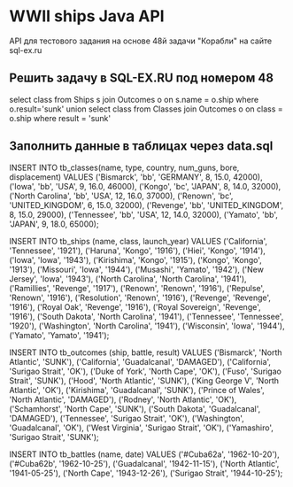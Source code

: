 
# WWII ships Java API

API для тестового задания на основе 48й задачи "Корабли" на сайте sql-ex.ru 





## Решить задачу в SQL-EX.RU под номером 48

select class from Ships s join Outcomes o on s.name = o.ship where o.result='sunk' union select class from Classes join Outcomes o on class = o.ship where result = 'sunk'
## Заполнить данные в таблицах через data.sql

INSERT INTO tb_classes(name, type, country, num_guns, bore, displacement)
VALUES
('Bismarck', 'bb', 'GERMANY', 8, 15.0, 42000),
('Iowa', 'bb', 'USA', 9, 16.0, 46000),
('Kongo', 'bc', 'JAPAN', 8, 14.0, 32000),
('North Carolina', 'bb', 'USA', 12, 16.0, 37000),
('Renown', 'bc', 'UNITED_KINGDOM', 6, 15.0, 32000),
('Revenge', 'bb', 'UNITED_KINGDOM', 8, 15.0, 29000),
('Tennessee', 'bb', 'USA', 12, 14.0, 32000),
('Yamato', 'bb', 'JAPAN', 9, 18.0, 65000);

INSERT INTO tb_ships (name, class, launch_year) VALUES
('California', 'Tennessee', '1921'),
('Haruna', 'Kongo', '1916'),
('Hiei', 'Kongo', '1914'),
('Iowa', 'Iowa', '1943'),
('Kirishima', 'Kongo', '1915'),
('Kongo', 'Kongo', '1913'),
('Missouri', 'Iowa', '1944'),
('Musashi', 'Yamato', '1942'),
('New Jersey', 'Iowa', '1943'),
('North Carolina', 'North Carolina', '1941'),
('Ramillies', 'Revenge', '1917'),
('Renown', 'Renown', '1916'),
('Repulse', 'Renown', '1916'),
('Resolution', 'Renown', '1916'),
('Revenge', 'Revenge', '1916'),
('Royal Oak', 'Revenge', '1916'),
('Royal Sovereign', 'Revenge', '1916'),
('South Dakota', 'North Carolina', '1941'),
('Tennessee', 'Tennessee', '1920'),
('Washington', 'North Carolina', '1941'),
('Wisconsin', 'Iowa', '1944'),
('Yamato', 'Yamato', '1941');

INSERT INTO tb_outcomes (ship, battle, result)
VALUES 
('Bismarck', 'North Atlantic', 'SUNK'),
('California', 'Guadalcanal', 'DAMAGED'),
('California', 'Surigao Strait', 'OK'),
('Duke of York', 'North Cape', 'OK'),
('Fuso', 'Surigao Strait', 'SUNK'),
('Hood', 'North Atlantic', 'SUNK'),
('King George V', 'North Atlantic', 'OK'),
('Kirishima', 'Guadalcanal', 'SUNK'),
('Prince of Wales', 'North Atlantic', 'DAMAGED'),
('Rodney', 'North Atlantic', 'OK'),
('Schamhorst', 'North Cape', 'SUNK'),
('South Dakota', 'Guadalcanal', 'DAMAGED'),
('Tennessee', 'Surigao Strait', 'OK'),
('Washington', 'Guadalcanal', 'OK'),
('West Virginia', 'Surigao Strait', 'OK'),
('Yamashiro', 'Surigao Strait', 'SUNK');
       
 
INSERT INTO tb_battles (name, date)
VALUES
('#Cuba62a', '1962-10-20'),
('#Cuba62b', '1962-10-25'),
('Guadalcanal', '1942-11-15'),
('North Atlantic', '1941-05-25'),
('North Cape', '1943-12-26'),
('Surigao Strait', '1944-10-25');
